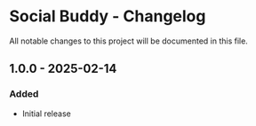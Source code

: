 # Social Buddy - Changelog

All notable changes to this project will be documented in this file.

## 1.0.0 - 2025-02-14
### Added
- Initial release

